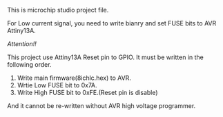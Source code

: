 This is microchip studio project file.

For Low current signal, you need to write bianry and set FUSE bits to AVR Attiny13A.

*Attention!!*

This project use Attiny13A Reset pin to GPIO.
It must be written in the following order.

1. Write main firmware(8ichlc.hex) to AVR.
2. Wrtie Low FUSE bit to 0x7A.
3. Write High FUSE bit to 0xFE.(Reset pin is disable)

And it cannot be re-written without AVR high voltage programmer.